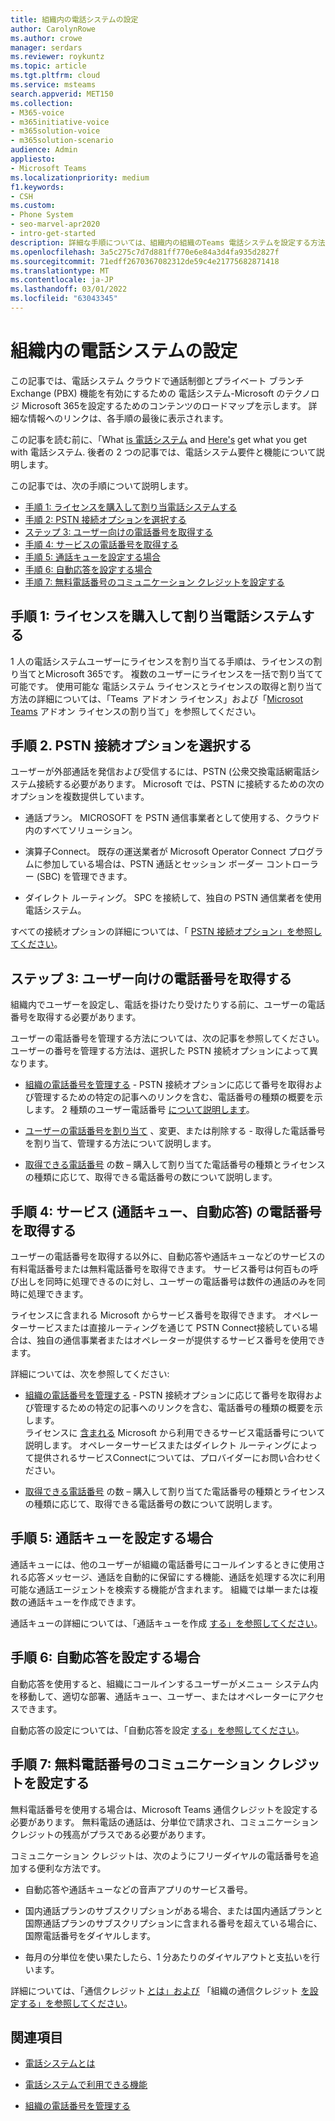 ```yaml
---
title: 組織内の電話システムの設定
author: CarolynRowe
ms.author: crowe
manager: serdars
ms.reviewer: roykuntz
ms.topic: article
ms.tgt.pltfrm: cloud
ms.service: msteams
search.appverid: MET150
ms.collection:
- M365-voice
- m365initiative-voice
- m365solution-voice
- m365solution-scenario
audience: Admin
appliesto:
- Microsoft Teams
ms.localizationpriority: medium
f1.keywords:
- CSH
ms.custom:
- Phone System
- seo-marvel-apr2020
- intro-get-started
description: 詳細な手順については、組織内の組織のTeams 電話システムを設定する方法を説明Microsoft 365。
ms.openlocfilehash: 3a5c275c7d7d881ff770e6e84a3d4fa935d2827f
ms.sourcegitcommit: 71edff2670367082312de59c4e21775682871418
ms.translationtype: MT
ms.contentlocale: ja-JP
ms.lasthandoff: 03/01/2022
ms.locfileid: "63043345"
---
```

# <a name="set-up-phone-system-in-your-organization"></a>組織内の電話システムの設定

この記事では、電話システム クラウドで通話制御とプライベート ブランチ Exchange (PBX) 機能を有効にするための 電話システム-Microsoft のテクノロジ Microsoft 365を設定するためのコンテンツのロードマップを示します。 詳細な情報へのリンクは、各手順の最後に表示されます。 

この記事を読む前に、「What [is 電話システム](what-is-phone-system-in-office-365.md) and [Here's](here-s-what-you-get-with-phone-system.md) get what you get with 電話システム. 後者の 2 つの記事では、電話システム要件と機能について説明します。    

この記事では、次の手順について説明します。 

- [手順 1: ライセンスを購入して割り当電話システムする](#step-1-buy-and-assign-a-phone-system-license)  
- [手順 2: PSTN 接続オプションを選択する](#step-2-choose-a-pstn-connectivity-option) 
- [ステップ 3: ユーザー向けの電話番号を取得する](#step-3-get-phone-numbers-for-your-users)
- [手順 4: サービスの電話番号を取得する](#step-4-get-phone-numbers-for-services-call-queues-auto-attendants)
- [手順 5: 通話キューを設定する場合](#step-5-if-you-want-to-set-up-a-call-queue) 
- [手順 6: 自動応答を設定する場合](#step-6-if-you-want-to-set-up-an-auto-attendant) 
- [手順 7: 無料電話番号のコミュニケーション クレジットを設定する](#step-7-set-up-communications-credits-for-toll-free-numbers)
 

## <a name="step-1-buy-and-assign-a-phone-system-license"></a>手順 1: ライセンスを購入して割り当電話システムする

1 人の電話システムユーザーにライセンスを割り当てる手順は、ライセンスの割り当てとMicrosoft 365です。 複数のユーザーにライセンスを一括で割り当てて可能です。 使用可能な 電話システム ライセンスとライセンスの取得と割り当て方法の詳細については、「Teams [](/microsoftteams//teams-add-on-licensing/microsoft-teams-add-on-licensing) アドオン ライセンス」および「[Microsot Teams](/microsoftteams/teams-add-on-licensing/assign-teams-add-on-licenses) アドオン ライセンスの割り当て」を参照してください。

## <a name="step-2-choose-a-pstn-connectivity-option"></a>手順 2. PSTN 接続オプションを選択する 
 
ユーザーが外部通話を発信および受信するには、PSTN (公衆交換電話網電話システム接続する必要があります。 Microsoft では、PSTN に接続するための次のオプションを複数提供しています。 

- 通話プラン。 MICROSOFT を PSTN 通信事業者として使用する、クラウド内のすべてソリューション。 

- 演算子Connect。 既存の運送業者が Microsoft Operator Connect プログラムに参加している場合は、PSTN 通話とセッション ボーダー コントローラー (SBC) を管理できます。 

- ダイレクト ルーティング。 SPC を接続して、独自の PSTN 通信業者を使用電話システム。 

すべての接続オプションの詳細については、「 [PSTN 接続オプション」を参照してください](pstn-connectivity.md)。   

## <a name="step-3-get-phone-numbers-for-your-users"></a>ステップ 3: ユーザー向けの電話番号を取得する

組織内でユーザーを設定し、電話を掛けたり受けたりする前に、ユーザーの電話番号を取得する必要があります。

ユーザーの電話番号を管理する方法については、次の記事を参照してください。 ユーザーの番号を管理する方法は、選択した PSTN 接続オプションによって異なります。   

- [組織の電話番号を管理する](manage-phone-numbers-landing-page.md) - PSTN 接続オプションに応じて番号を取得および管理するための特定の記事へのリンクを含む、電話番号の種類の概要を示します。 2 種類のユーザー電話番号 [について説明します](manage-phone-numbers-landing-page.md#user-telephone-numbers)。 
 
- [ユーザーの電話番号を割り当て](assign-change-or-remove-a-phone-number-for-a-user.md) 、変更、または削除する - 取得した電話番号を割り当て、管理する方法について説明します。 
 
- [取得できる電話番号](how-many-phone-numbers-can-you-get.md) の数 – 購入して割り当てた電話番号の種類とライセンスの種類に応じて、取得できる電話番号の数について説明します。 


## <a name="step-4-get-phone-numbers-for-services-call-queues-auto-attendants"></a>手順 4: サービス (通話キュー、自動応答) の電話番号を取得する

ユーザーの電話番号を取得する以外に、自動応答や通話キューなどのサービスの有料電話番号または無料電話番号を取得できます。 サービス番号は何百もの呼び出しを同時に処理できるのに対し、ユーザーの電話番号は数件の通話のみを同時に処理できます。   

ライセンスに含まれる Microsoft からサービス番号を取得できます。 オペレーターサービスまたは直接ルーティングを通じて PSTN Connect接続している場合は、独自の通信事業者またはオペレーターが提供するサービス番号を使用できます。 

詳細については、次を参照してください:

- [組織の電話番号を管理する](manage-phone-numbers-landing-page.md) - PSTN 接続オプションに応じて番号を取得および管理するための特定の記事へのリンクを含む、電話番号の種類の概要を示します。  
ライセンスに [含まれる](manage-phone-numbers-landing-page.md#service-telephone-numbers) Microsoft から利用できるサービス電話番号について説明します。 オペレーターサービスまたはダイレクト ルーティングによって提供されるサービスConnectについては、プロバイダーにお問い合わせください。 

- [取得できる電話番号](how-many-phone-numbers-can-you-get.md) の数 – 購入して割り当てた電話番号の種類とライセンスの種類に応じて、取得できる電話番号の数について説明します。 

## <a name="step-5-if-you-want-to-set-up-a-call-queue"></a>手順 5: 通話キューを設定する場合

通話キューには、他のユーザーが組織の電話番号にコールインするときに使用される応答メッセージ、通話を自動的に保留にする機能、通話を処理する次に利用可能な通話エージェントを検索する機能が含まれます。 組織では単一または複数の通話キューを作成できます。 

通話キューの詳細については、「通話キューを作成 [する」を参照してください](create-a-phone-system-call-queue.md)。

## <a name="step-6-if-you-want-to-set-up-an-auto-attendant"></a>手順 6: 自動応答を設定する場合

自動応答を使用すると、組織にコールインするユーザーがメニュー システム内を移動して、適切な部署、通話キュー、ユーザー、またはオペレーターにアクセスできます。  

自動応答の設定については、「自動応答を設定 [する」を参照してください](create-a-phone-system-auto-attendant.md)。

## <a name="step-7-set-up-communications-credits-for-toll-free-numbers"></a>手順 7: 無料電話番号のコミュニケーション クレジットを設定する

無料電話番号を使用する場合は、Microsoft Teams 通信クレジットを設定する必要があります。 無料電話の通話は、分単位で請求され、コミュニケーション クレジットの残高がプラスである必要があります。 

コミュニケーション クレジットは、次のようにフリーダイヤルの電話番号を追加する便利な方法です。 

- 自動応答や通話キューなどの音声アプリのサービス番号。 

- 国内通話プランのサブスクリプションがある場合、または国内通話プランと国際通話プランのサブスクリプションに含まれる番号を超えている場合に、国際電話番号をダイヤルします。 

- 毎月の分単位を使い果たしたら、1 分あたりのダイヤルアウトと支払いを行います。 

詳細については、「通信クレジット [とは」および](what-are-communications-credits.md) 「組織の通信クレジット [を設定する」を参照してください](set-up-communications-credits-for-your-organization.md)。
  

## <a name="related-topics"></a>関連項目

- [電話システムとは](what-is-phone-system-in-office-365.md)

- [電話システムで利用できる機能](here-s-what-you-get-with-phone-system.md)

- [組織の電話番号を管理する](manage-phone-numbers-landing-page.md)


    
  
 
